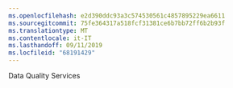 ```yaml
---
ms.openlocfilehash: e2d390ddc93a3c574530561c4857895229ea6611
ms.sourcegitcommit: 75fe364317a518fcf31381ce6b7bb72ff6b2b93f
ms.translationtype: MT
ms.contentlocale: it-IT
ms.lasthandoff: 09/11/2019
ms.locfileid: "68191429"
---
```

Data Quality Services
